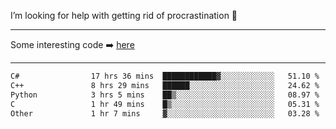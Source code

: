 I’m looking for help with getting rid of procrastination 🤔

-----

Some interesting code :arrow_right: [here](https://github.com/zhen8838/playground)

-----

<!--START_SECTION:waka-->

```txt
C#                17 hrs 36 mins  ████████████▓░░░░░░░░░░░░   51.10 %
C++               8 hrs 29 mins   ██████░░░░░░░░░░░░░░░░░░░   24.62 %
Python            3 hrs 5 mins    ██▒░░░░░░░░░░░░░░░░░░░░░░   08.97 %
C                 1 hr 49 mins    █▒░░░░░░░░░░░░░░░░░░░░░░░   05.31 %
Other             1 hr 7 mins     ▓░░░░░░░░░░░░░░░░░░░░░░░░   03.28 %
```

<!--END_SECTION:waka-->

<!--
**zhen8838/zhen8838** is a ✨ _special_ ✨ repository because its `README.md` (this file) appears on your GitHub profile.

Here are some ideas to get you started:

- 🔭 I’m currently working on ...
- 🌱 I’m currently learning ...
- 👯 I’m looking to collaborate on ...
 ...
- 💬 Ask me about ...
- 📫 How to reach me: ...
- 😄 Pronouns: ...
- ⚡ Fun fact: ...
-->
